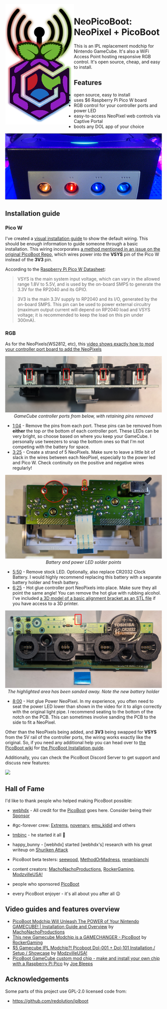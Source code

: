 <img src="/assets/NeoPicoBoot.png" alt="NeoPicoBoot Logo. A cubic raspberry logo with an antenna glowing red, green and blue" align="left"/>


# NeoPicoBoot: NeoPixel + PicoBoot
This is an IPL replacement modchip for Nintendo GameCube. It's also a WiFi Access Point hosting responsive RGB control. It's open source, cheap, and easy to install.

## Features
* open source, easy to install
* uses $6 Raspberry Pi Pico W board
* RGB control for your controller ports and power LED
* easy-to-access NeoPixel web controls via Captive Portal
* boots any DOL app of your choice

<p align="center">
  <img src="/assets/RGB_Ports_and_Power_small.gif" alt="A zoomed-in view of a modded GameCube cycling a rainbow of colors in from the controller ports and power LED">
</p>

## Installation guide

### Pico W
I've created a [visual installation guide](/assets/NeoPicoBoot%20Wiring%20diagram.jpg) to show the default wiring. This should be enough information to guide someone through a basic installation. This wiring incorporates [a method mentioned in an issue on the original PicoBoot Repo](https://github.com/webhdx/PicoBoot/issues/75#issuecomment-1539225503), which wires power into the **VSYS** pin of the Pico W instead of the **3V3** pin.

According to the [Raspberry Pi Pico W Datasheet](https://datasheets.raspberrypi.com/picow/pico-w-datasheet.pdf):
> VSYS is the main system input voltage, which can vary in the allowed range 1.8V to 5.5V, and is used by the on-board SMPS to generate the 3.3V for the RP2040 and its GPIO.

> 3V3 is the main 3.3V supply to RP2040 and its I/O, generated by the on-board SMPS. This pin can be used to power external circuitry (maximum output current will depend on RP2040 load and VSYS voltage; it is recommended to keep the load on this pin under 300mA).

### RGB
As for the NeoPixels(WS2812, etc), this [video shows exactly how to mod your controller port board to add the NeoPixels](https://youtu.be/1XUOI1c_viQ?si=Boch__JV7q4JWGpH)
<p align="center">
  <img src="/assets/NeoPixel_Locations_Highlighted.jpg" alt="View of the GameCube controller port PCB from below, with the center retaining pins removed(highlighted in red)."/>
  <i>GameCube controller ports from below, with retaining pins removed</i>
</p>

* [1:04](https://youtu.be/1XUOI1c_viQ?si=35ieH2EPR0lPXH_Q&t=64) - Remove the pins from each port. These pins can be removed from **either** the top *or* the bottom of each controller port. These LEDs can be very bright, so choose based on where you keep your GameCube. I personally use tweezers to snap the bottom ones so that I'm not competing with the battery for space.
* [3:25](https://youtu.be/1XUOI1c_viQ?si=mzvSUIralLa4HMga&t=205) - Create a strand of 5 NeoPixels. Make sure to leave a little bit of slack in the wires between each NeoPixel, especially to the power led and Pico W. Check continuity on the positive and negative wires regularly!
<p align="center">
  <img src="/assets/LED_and_Battery_Controller_Board.jpg" alt="View of the GameCube controller port PCB from the back, highlighting the pins of the power LED and Battery"/>
  <i>Battery and power LED solder points</i>
</p>

* [5:50](https://youtu.be/1XUOI1c_viQ?si=wtnrG3PIRv7RvrTk&t=350) - Remove stock LED. Optionally, also replace CR2032 Clock Battery. I would highly recommend replacing this battery with a separate battery holder and fresh battery.
* [6:25](https://youtu.be/1XUOI1c_viQ?si=p0bYnIFZQqc9hqtQ&t=385) - Hot glue controller port NeoPixels into place. Make sure they all point the same angle! You can remove the hot glue with rubbing alcohol. I've included [a 3D model of a basic alignment bracket as an STL file](/assets/NeoPixel_Bracket.stl) if you have access to a 3D printer.
<p align="center">
  <img src="/assets/Finished_Controller_Board.jpg" alt="View of the GameCube controller port PCB from the front, with the sanded/filed-away area highlighted. A new battery holder with a new battery is shown."/>
  <i>The highlighted area has been sanded away. Note the new battery holder</i>
</p>

* [8:00](https://youtu.be/1XUOI1c_viQ?si=zBVIya90WfhzKUA-&t=480) - Hot glue Power NeoPixel. In my experience, you often need to seat the power LED lower than shown in the video for it to align correctly with the original light pipe. I recommend seating to the bottom of the notch on the PCB. This can sometimes involve sanding the PCB to the side to fit a NeoPixel.


Other than the NeoPixels being added, and **3V3** being swapped for **VSYS** from the 5V rail of the controller ports, the wiring works exactly like the original. So, if you need any additional help you can head over to [the PicoBoot wiki](https://github.com/webhdx/PicoBoot/wiki) for [the PicoBoot Installation guide](../../wiki/Installation-guide).

Additionally, you can check the PicoBoot Discord Server to get support and discuss new features:

[![](https://dcbadge.vercel.app/api/server/fEhyWRPCmb)](https://click.webhdx.dev/discord)

## Hall of Fame

I'd like to thank people who helped making PicoBoot possible:
* [webhdx](https://github.com/webhdx) - All credit for the [PicoBoot](https://github.com/webhdx/PicoBoot) goes here. Consider being their [Sponsor](https://github.com/sponsors/webhdx)

* #gc-forever crew: [Extrems](https://github.com/Extrems), [novenary](https://github.com/9ary), [emu_kidid](https://github.com/emukidid) and others
* [tmbinc](https://github.com/tmbinc) - he started it all 🙏
* happy_bunny - [webhdx] started [webhdx's] research with his great writeup on [Shuriken Attack](https://www.retro-system.com/shuriken_attack.htm)
* PicoBoot beta testers: [seewood](https://github.com/seewood), [MethodOrMadness](https://github.com/MethodOrMadness), [renanbianchi](https://github.com/renanbianchi)
* content creators: [MachoNachoProductions](https://www.youtube.com/c/MachoNachoProductions), [RockerGaming](https://www.youtube.com/c/RockerGaming), [ModzvilleUSA!](https://www.youtube.com/c/ModzvilleUSA)
* people who sponsored [PicoBoot](https://github.com/webhdx/PicoBoot)
* every PicoBoot enjoyer - it's all about you after all 😉

## Video guides and features overview

- [PicoBoot Modchip Will Unleash The POWER of Your Nintendo GAMECUBE! | Installation Guide and Overview](https://www.youtube.com/watch?v=qwL4ZSa0xMo) by [MachoNachoProductions](https://www.youtube.com/c/MachoNachoProductions)
- [This new Gamecube Modchip is a GAMECHANGER - PicoBoot](https://www.youtube.com/watch?v=lfMTLEM0yeQ) by [RockerGaming](https://www.youtube.com/c/RockerGaming)
- [$5 Gamecube IPL Modchip?! Picoboot Dol-001 + Dol-101 Installation / Setup / Showcase](https://www.youtube.com/watch?v=W_9-mSBMBJ4) by [ModzvilleUSA!](https://www.youtube.com/c/ModzvilleUSA)
- [PicoBoot GameCube custom mod chip - make and install your own chip with a Raspberry Pi Pico](https://youtu.be/rDrosSd-nDc) by [Joe Bleeps](https://www.youtube.com/@JoeBleeps)

## Acknowledgements

Some parts of this project use GPL-2.0 licensed code from:
 * https://github.com/redolution/iplboot
